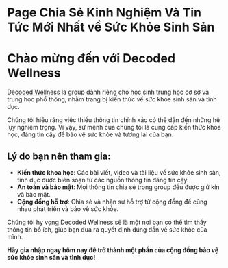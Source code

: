 # Page Chia Sẻ Kinh Nghiệm Và Tin Tức Mới Nhất về Sức Khỏe Sinh Sản

# Chào mừng đến với Decoded Wellness

[Decoded Wellness](https://web.facebook.com/groups/461089620152175) là group dành riêng cho học sinh trung học cơ sở và trung học phổ thông, nhằm trang bị kiến thức về sức khỏe sinh sản và tình dục. 

Chúng tôi hiểu rằng việc thiếu thông tin chính xác có thể dẫn đến những hệ lụy nghiêm trọng. Vì vậy, sứ mệnh của chúng tôi là cung cấp kiến thức khoa học, đáng tin cậy để bảo vệ sức khỏe và tương lai của bạn.

## Lý do bạn nên tham gia:

- **Kiến thức khoa học**: Các bài viết, video và tài liệu về sức khỏe sinh sản, tình dục được biên soạn từ các nguồn thông tin đáng tin cậy.
- **An toàn và bảo mật**: Mọi thông tin chia sẻ trong group đều được giữ kín và bảo mật.
- **Cộng đồng hỗ trợ**: Chia sẻ và nhận sự hỗ trợ từ cộng đồng để cùng nhau phát triển và bảo vệ sức khỏe.

Chúng tôi hy vọng Decoded Wellness sẽ là một nơi bạn có thể tìm thấy thông tin bổ ích, giúp bạn đưa ra quyết định đúng đắn về sức khỏe của mình.

**Hãy gia nhập ngay hôm nay để trở thành một phần của cộng đồng bảo vệ sức khỏe sinh sản và tình dục!**
